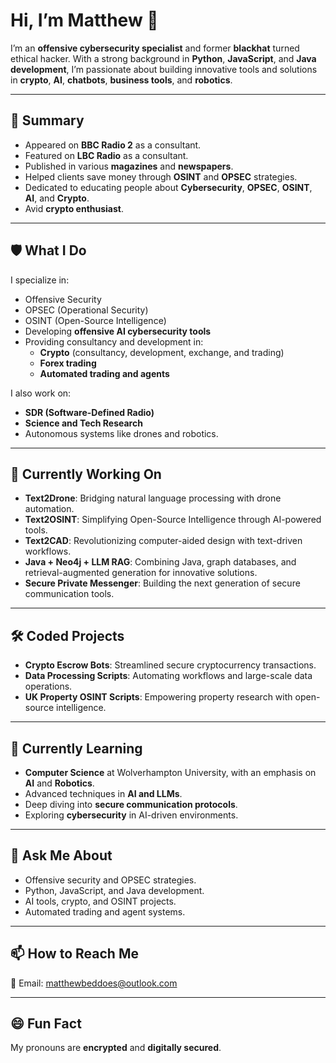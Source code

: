 
# Hi, I’m Matthew 👋  

I’m an **offensive cybersecurity specialist** and former **blackhat** turned ethical hacker. With a strong background in **Python**, **JavaScript**, and **Java development**, I’m passionate about building innovative tools and solutions in **crypto**, **AI**, **chatbots**, **business tools**, and **robotics**.

---

## 📝 **Summary**  
- Appeared on **BBC Radio 2** as a consultant.  
- Featured on **LBC Radio** as a consultant.  
- Published in various **magazines** and **newspapers**.  
- Helped clients save money through **OSINT** and **OPSEC** strategies.  
- Dedicated to educating people about **Cybersecurity**, **OPSEC**, **OSINT**, **AI**, and **Crypto**.  
- Avid **crypto enthusiast**.  

---

## 🛡️ **What I Do**
I specialize in:  
- Offensive Security  
- OPSEC (Operational Security)  
- OSINT (Open-Source Intelligence)  
- Developing **offensive AI cybersecurity tools**  
- Providing consultancy and development in:  
  - **Crypto** (consultancy, development, exchange, and trading)  
  - **Forex trading**  
  - **Automated trading and agents**  

I also work on:  
- **SDR (Software-Defined Radio)**  
- **Science and Tech Research**  
- Autonomous systems like drones and robotics.  

---

## 🚀 **Currently Working On**  
- **Text2Drone**: Bridging natural language processing with drone automation.  
- **Text2OSINT**: Simplifying Open-Source Intelligence through AI-powered tools.  
- **Text2CAD**: Revolutionizing computer-aided design with text-driven workflows.  
- **Java + Neo4j + LLM RAG**: Combining Java, graph databases, and retrieval-augmented generation for innovative solutions.  
- **Secure Private Messenger**: Building the next generation of secure communication tools.  

---

## 🛠️ **Coded Projects**  
- **Crypto Escrow Bots**: Streamlined secure cryptocurrency transactions.  
- **Data Processing Scripts**: Automating workflows and large-scale data operations.  
- **UK Property OSINT Scripts**: Empowering property research with open-source intelligence.  

---

## 🌱 **Currently Learning**  
- **Computer Science** at Wolverhampton University, with an emphasis on **AI** and **Robotics**.  
- Advanced techniques in **AI and LLMs**.  
- Deep diving into **secure communication protocols**.  
- Exploring **cybersecurity** in AI-driven environments.  

---

## 💬 **Ask Me About**  
- Offensive security and OPSEC strategies.  
- Python, JavaScript, and Java development.  
- AI tools, crypto, and OSINT projects.  
- Automated trading and agent systems.  

---

## 📫 **How to Reach Me**  
📧 Email: [matthewbeddoes@outlook.com](mailto:matthewbeddoes@outlook.com)  

---

## 😄 **Fun Fact**  
My pronouns are **encrypted** and **digitally secured**.  
